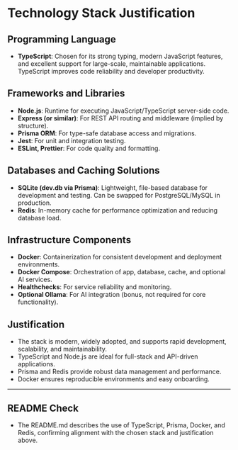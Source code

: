 # Technology Stack Justification

## Programming Language
- **TypeScript**: Chosen for its strong typing, modern JavaScript features, and excellent support for large-scale, maintainable applications. TypeScript improves code reliability and developer productivity.

## Frameworks and Libraries
- **Node.js**: Runtime for executing JavaScript/TypeScript server-side code.
- **Express (or similar)**: For REST API routing and middleware (implied by structure).
- **Prisma ORM**: For type-safe database access and migrations.
- **Jest**: For unit and integration testing.
- **ESLint, Prettier**: For code quality and formatting.

## Databases and Caching Solutions
- **SQLite (dev.db via Prisma)**: Lightweight, file-based database for development and testing. Can be swapped for PostgreSQL/MySQL in production.
- **Redis**: In-memory cache for performance optimization and reducing database load.

## Infrastructure Components
- **Docker**: Containerization for consistent development and deployment environments.
- **Docker Compose**: Orchestration of app, database, cache, and optional AI services.
- **Healthchecks**: For service reliability and monitoring.
- **Optional Ollama**: For AI integration (bonus, not required for core functionality).

## Justification
- The stack is modern, widely adopted, and supports rapid development, scalability, and maintainability.
- TypeScript and Node.js are ideal for full-stack and API-driven applications.
- Prisma and Redis provide robust data management and performance.
- Docker ensures reproducible environments and easy onboarding.

---

## README Check
- The README.md describes the use of TypeScript, Prisma, Docker, and Redis, confirming alignment with the chosen stack and justification above.
